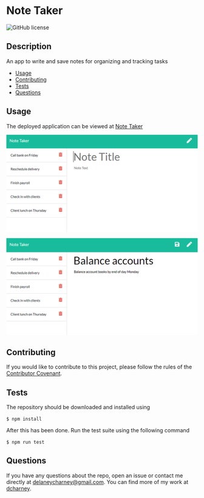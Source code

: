 # Note Taker
![GitHub license](https://img.shields.io/badge/License-MIT-blue.svg)

## Description
An app to write and save notes for organizing and tracking tasks

* [Usage](#usage)
* [Contributing](#contributing)
* [Tests](#tests)
* [Questions](#questions)

## Usage

The deployed application can be viewed at [Note Taker](https://dcharney-note-taker.herokuapp.com/)

![image 1](./assets/images/11-express-homework-demo-01.png)

![image 2](./assets/images/11-express-homework-demo-02.png)


## Contributing

If you would like to contribute to this project, please follow the rules of the [Contributor Covenant](https://www.contributor-covenant.org/).

## Tests

The repository should be downloaded and installed using

    $ npm install

After this has been done. Run the test suite using the following command

    $ npm run test

## Questions

If you have any questions about the repo, open an issue or contact me directly at delaneycharney@gmail.com. You can find more of my work at [dcharney](https://github.com/dcharney/).
